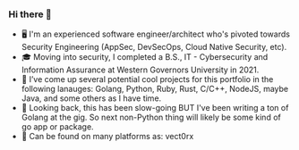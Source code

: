 ### Hi there 👋
- 🖥️ I'm an experienced software engineer/architect who's pivoted towards Security Engineering (AppSec, DevSecOps, Cloud Native Security, etc).
- 🎓 Moving into security, I completed a B.S., IT - Cybersecurity and Information Assurance at Western Governors University in 2021.
- 🔭 I’ve come up several potential cool projects for this portfolio in the following lanauges: Golang, Python, Ruby, Rust, C/C++, NodeJS, maybe Java, and some others as I have time.
- 🐢 Looking back, this has been slow-going BUT I've been writing a ton of Golang at the gig. So next non-Python thing will likely be some kind of go app or package.
- 💬 Can be found on many platforms as: vect0rx
